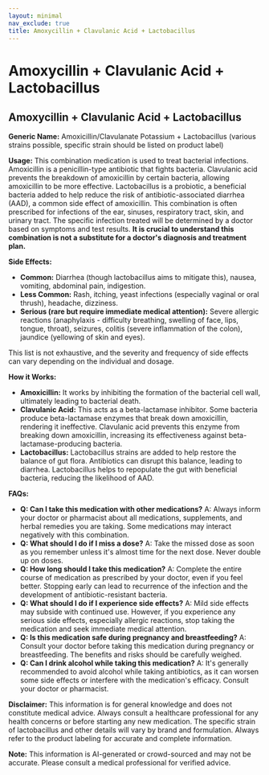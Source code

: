 ```yaml
---
layout: minimal
nav_exclude: true
title: Amoxycillin + Clavulanic Acid + Lactobacillus
---
```


# Amoxycillin + Clavulanic Acid + Lactobacillus

## Amoxycillin + Clavulanic Acid + Lactobacillus

**Generic Name:** Amoxicillin/Clavulanate Potassium + Lactobacillus (various strains possible, specific strain should be listed on product label)


**Usage:** This combination medication is used to treat bacterial infections. Amoxicillin is a penicillin-type antibiotic that fights bacteria.  Clavulanic acid prevents the breakdown of amoxicillin by certain bacteria, allowing amoxicillin to be more effective. Lactobacillus is a probiotic, a beneficial bacteria added to help reduce the risk of antibiotic-associated diarrhea (AAD), a common side effect of amoxicillin.  This combination is often prescribed for infections of the ear, sinuses, respiratory tract, skin, and urinary tract. The specific infection treated will be determined by a doctor based on symptoms and test results.  **It is crucial to understand this combination is not a substitute for a doctor's diagnosis and treatment plan.**


**Side Effects:**

* **Common:** Diarrhea (though lactobacillus aims to mitigate this), nausea, vomiting, abdominal pain, indigestion.
* **Less Common:**  Rash, itching, yeast infections (especially vaginal or oral thrush), headache, dizziness.
* **Serious (rare but require immediate medical attention):**  Severe allergic reactions (anaphylaxis - difficulty breathing, swelling of face, lips, tongue, throat), seizures, colitis (severe inflammation of the colon), jaundice (yellowing of skin and eyes).

This list is not exhaustive, and the severity and frequency of side effects can vary depending on the individual and dosage.


**How it Works:**

* **Amoxicillin:**  It works by inhibiting the formation of the bacterial cell wall, ultimately leading to bacterial death.
* **Clavulanic Acid:** This acts as a beta-lactamase inhibitor.  Some bacteria produce beta-lactamase enzymes that break down amoxicillin, rendering it ineffective. Clavulanic acid prevents this enzyme from breaking down amoxicillin, increasing its effectiveness against beta-lactamase-producing bacteria.
* **Lactobacillus:** Lactobacillus strains are added to help restore the balance of gut flora.  Antibiotics can disrupt this balance, leading to diarrhea.  Lactobacillus helps to repopulate the gut with beneficial bacteria, reducing the likelihood of AAD.


**FAQs:**

* **Q: Can I take this medication with other medications?** A:  Always inform your doctor or pharmacist about all medications, supplements, and herbal remedies you are taking. Some medications may interact negatively with this combination.
* **Q: What should I do if I miss a dose?** A: Take the missed dose as soon as you remember unless it's almost time for the next dose.  Never double up on doses.
* **Q: How long should I take this medication?** A:  Complete the entire course of medication as prescribed by your doctor, even if you feel better. Stopping early can lead to recurrence of the infection and the development of antibiotic-resistant bacteria.
* **Q:  What should I do if I experience side effects?** A:  Mild side effects may subside with continued use.  However, if you experience any serious side effects, especially allergic reactions, stop taking the medication and seek immediate medical attention.
* **Q: Is this medication safe during pregnancy and breastfeeding?** A: Consult your doctor before taking this medication during pregnancy or breastfeeding. The benefits and risks should be carefully weighed.
* **Q: Can I drink alcohol while taking this medication?** A:  It's generally recommended to avoid alcohol while taking antibiotics, as it can worsen some side effects or interfere with the medication's efficacy.  Consult your doctor or pharmacist.


**Disclaimer:** This information is for general knowledge and does not constitute medical advice. Always consult a healthcare professional for any health concerns or before starting any new medication.  The specific strain of lactobacillus and other details will vary by brand and formulation. Always refer to the product labeling for accurate and complete information.


**Note:** This information is AI-generated or crowd-sourced and may not be accurate. Please consult a medical professional for verified advice.